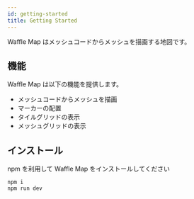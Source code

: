 ```yaml
---
id: getting-started
title: Getting Started
---
```


Waffle Map はメッシュコードからメッシュを描画する地図です。

## 機能

Waffle Map は以下の機能を提供します。

- メッシュコードからメッシュを描画
- マーカーの配置
- タイルグリッドの表示
- メッシュグリッドの表示

## インストール

npm を利用して Waffle Map をインストールしてください

    npm i
    npm run dev
